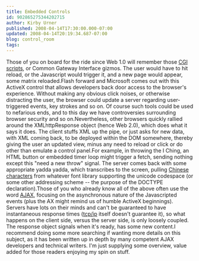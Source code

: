 ```yaml
---
title: Embedded Controls
id: 902865275344202715
author: Kirby Urner
published: 2008-04-14T17:30:00.000-07:00
updated: 2008-04-14T20:19:34.687-07:00
blog: control_room
tags: 
---
```


Those of you on board for the ride since Web 1.0 will remember those [CGI scripts](http://www.4dsolutions.net/ocn/geoquiz.html), or Common Gateway Interface gizmos.  The user would have to hit reload, or the Javascript would trigger it, and a new page would appear, some matrix reloaded.Flash forward and Microsoft comes out with this ActiveX control that allows developers back door access to the browser's experience.  Without making any obvious click noises, or otherwise distracting the user, the browser could update a server regarding user-triggered events, key strokes and so on.  Of course such tools could be used to nefarious ends, and to this day we have controversies surrounding browser security and so on.Nevertheless, other browsers quickly rallied around the XMLhttpResponse object (hence Web 2.0), which does what it says it does.  The client stuffs XML up the pipe, or just asks for new data, with XML coming back, to be deployed within the DOM somewhere, thereby giving the user an updated view, minus any need to reload or click or do other than emulate a control panel.For example, in throwing the I Ching, an HTML button  or embedded timer loop might trigger a fetch, sending nothing except this "need a new throw" signal.  The server comes back with some appropriate yadda yadda, which transcribes to the screen, pulling [Chinese characters](http://www.4dsolutions.net/ocn/python/iching.py) from whatever font library supporting the unicode codespace (or some other addressing scheme -- the purpose of the DOCTYPE declaration).Those of you who already know all of the above often use the word [AJAX](http://controlroom.blogspot.com/2007/07/ajax-tutorial.html), focusing on the asynchronous nature of the Javascripted events (plus the AX might remind us of humble ActiveX beginnings).  Servers have lots on their minds and can't be guaranteed to have instantaneous response times ([tcp/ip](http://controlroom.blogspot.com/2006/06/tcpip-for-gnubees.html) itself doesn't guarantee it), so what happens on the client side, versus the server side, is only loosely coupled.  The response object signals when it's ready, has some new content.I recommend doing some more searching if wanting more details on this subject, as it has been written up in depth by many competent AJAX developers and technical writers.  I'm just supplying some overview, value added for those readers enjoying my spin on stuff.